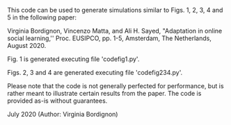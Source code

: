 This code can be used to generate simulations similar to Figs. 1, 2, 3, 4 and 5 in the following paper:

Virginia Bordignon, Vincenzo Matta, and Ali H. Sayed,  "Adaptation in online social learning,''  Proc. EUSIPCO, pp. 1-5, Amsterdam, The Netherlands, August 2020.

Fig. 1 is generated executing file 'codefig1.py'.

Figs. 2, 3 and 4 are generated executing file 'codefig234.py'.

Please note that the code is not generally perfected for performance, but is rather meant to illustrate certain results from the paper. The code is provided as-is without guarantees.

July 2020 (Author: Virginia Bordignon)
